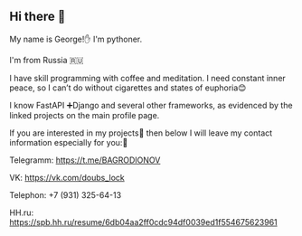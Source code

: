 ## Hi there 👋

My name is George!✋ I'm pythoner.

I'm from Russia 🇷🇺

I have skill programming with coffee and meditation. I need constant inner peace, so I can’t do without cigarettes and states of euphoria😊

I know FastAPI ➕Django and several other frameworks, as evidenced by the linked projects on the main profile page.

If you are interested in my projects🧐 then below I will leave my contact information especially for you:📘

Telegramm: https://t.me/BAGRODIONOV

VK: https://vk.com/doubs_lock

Telephon: +7 (931) 325-64-13

HH.ru: https://spb.hh.ru/resume/6db04aa2ff0cdc94df0039ed1f554675623961

<!--
**lomalo890/lomalo890** is a ✨ _special_ ✨ repository because its `README.md` (this file) appears on your GitHub profile.

Here are some ideas to get you started:

- 🔭 I’m currently working on ...
- 🌱 I’m currently learning ...
- 👯 I’m looking to collaborate on ...
- 🤔 I’m looking for help with ...
- 💬 Ask me about ...
- 📫 How to reach me: ...
- 😄 Pronouns: ...
- ⚡ Fun fact: ...
-->
